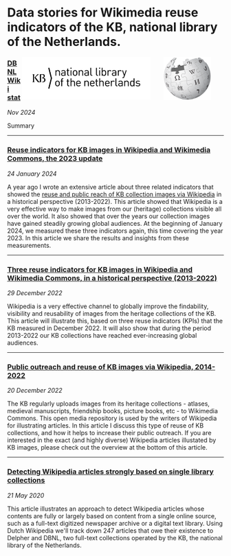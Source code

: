 # Data stories for Wikimedia reuse indicators of the KB, national library of the Netherlands.
<img src="stories/images/icon_wp.png" align="right" width="110" hspace="30"/>
<img src="stories/images/KB_Nationale-Bibliotheek_Logo_RGB-Zwart-EN.png" align="right" width="300"/>



### [DBNL Wiki stat]((stories/xcccccc.html))

*Nov 2024*

Summary

<!-- <img src="stories/images/xxxxx" align="left">
<br clear="all"/> --> 

-------------


### [Reuse indicators for KB images in Wikipedia and Wikimedia Commons, the 2023 update](stories/Reuse%20indicators%20for%20KB%20images%20in%20Wikipedia%20and%20Wikimedia%20Commons%2C%20the%202023%20update.html)
*24 January 2024*

A year ago I wrote an extensive article about three related indicators that showed the [reuse and public reach of KB collection images via Wikipedia](stories/Three%20reuse%20indicators%20for%20KB%20images%20in%20Wikipedia%20and%20Wikimedia%20Commons,%20in%20a%20historical%20perspective%20(2013-2022).html) in a historical perspective (2013-2022). This article showed that Wikipedia is a very effective way to make images from our (heritage) collections visible all over the world. It also showed that over the years our collection images have gained steadily growing global audiences.
At the beginning of January 2024, we measured these three indicators again, this time covering the year 2023. In this article we share the results and insights from these measurements.

<!-- <img src="stories/images/Reuse_indicators_for_KB_images_in_Wikipedia_and_Wikimedia_Commons_the_2023_update.png" align="left">
<br clear="all"/>  -->

-------------

### [Three reuse indicators for KB images in Wikipedia and Wikimedia Commons, in a historical perspective (2013-2022)](stories/Three%20reuse%20indicators%20for%20KB%20images%20in%20Wikipedia%20and%20Wikimedia%20Commons,%20in%20a%20historical%20perspective%20(2013-2022).html)
*29 December 2022*

Wikipedia is a very effective channel to globally improve the findability, visibility and reusability of images from the heritage collections of the KB. This article will illustrate this, based on three reuse indicators (KPIs) that the KB measured in December 2022. It will also show that during the period 2013-2022 our KB collections have reached ever-increasing global audiences.

<!-- <img src="stories/images/Three_reuse_indicators_for_KB_images_in_Wikipedia_and_Wikimedia_Commons_in_a_historical_perspective_(2013-2022).png" align="left">
<br clear="all"/>  -->

-------------

### [Public outreach and reuse of KB images via Wikipedia, 2014-2022](https://kbnlwikimedia.github.io/GLAMorousToHTML/stories/Public%20outreach%20and%20reuse%20of%20KB%20images%20via%20Wikipedia%2C%202014-2022.html)
*20 December 2022*

The KB regularly uploads images from its heritage collections - atlases, medieval manuscripts, friendship books, picture books, etc - to Wikimedia Commons. This open media repository is used by the writers of Wikipedia for illustrating articles. In this article I discuss this type of reuse of KB collections, and how it helps to increase their public outreach. If you are interested in the exact (and highly diverse) Wikipedia articles illustated by KB images, please check out the overview at the bottom of this article.

<!-- <img src="stories/images/Public_outreach_and_reuse_of_KB_images_via_Wikipedia_2014-2022.png" align="left" width="33%">
<br clear="all"/> -->

-------------

### [Detecting Wikipedia articles strongly based on single library collections](stories/Detecting%20Wikipedia%20articles%20strongly%20based%20on%20single%20library%20collections.html)
*21 May 2020* 

This article illustrates an approach to detect Wikipedia articles whose contents are fully or largely based on content from a single online source, such as a full-text digitized newspaper archive or a digital text library. Using Dutch Wikipedia we'll track down 247 articles that owe their existence to Delpher and DBNL, two full-text collections operated by the KB, the national library of the Netherlands.

<!-- <img src="stories/images/Detecting_Wikipedia_articles_strongly_based_on_single_library_collections.png" align="left">
<br clear="all"/>  -->